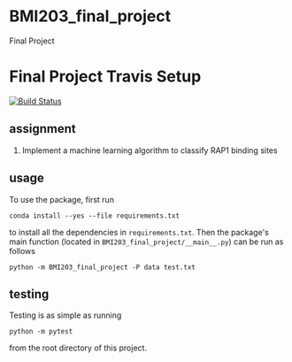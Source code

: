 # BMI203_final_project
Final Project

# Final Project Travis Setup

[![Build
Status](https://travis-ci.org/emccarthy23/BMI203_final_project.svg?branch=master)](https://travis-ci.org/emccarthy23/BMI203_final_project)


## assignment

1. Implement a machine learning algorithm to classify RAP1 binding sites


## usage

To use the package, first run

```
conda install --yes --file requirements.txt
```

to install all the dependencies in `requirements.txt`. Then the package's
main function (located in `BMI203_final_project/__main__.py`) can be run as
follows

```
python -m BMI203_final_project -P data test.txt
```

## testing

Testing is as simple as running

```
python -m pytest
```

from the root directory of this project.

